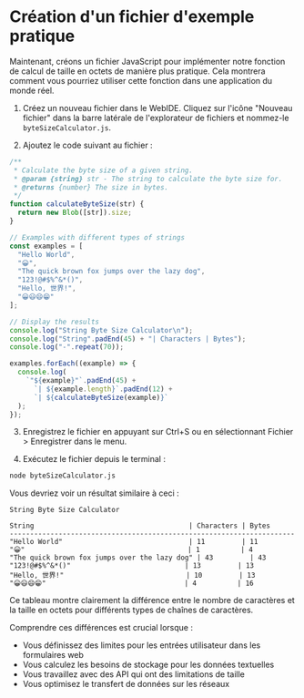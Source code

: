 # Création d'un fichier d'exemple pratique

Maintenant, créons un fichier JavaScript pour implémenter notre fonction de calcul de taille en octets de manière plus pratique. Cela montrera comment vous pourriez utiliser cette fonction dans une application du monde réel.

1. Créez un nouveau fichier dans le WebIDE. Cliquez sur l'icône "Nouveau fichier" dans la barre latérale de l'explorateur de fichiers et nommez-le `byteSizeCalculator.js`.

2. Ajoutez le code suivant au fichier :

```javascript
/**
 * Calculate the byte size of a given string.
 * @param {string} str - The string to calculate the byte size for.
 * @returns {number} The size in bytes.
 */
function calculateByteSize(str) {
  return new Blob([str]).size;
}

// Examples with different types of strings
const examples = [
  "Hello World",
  "😀",
  "The quick brown fox jumps over the lazy dog",
  "123!@#$%^&*()",
  "Hello, 世界!",
  "😀😃😄😁"
];

// Display the results
console.log("String Byte Size Calculator\n");
console.log("String".padEnd(45) + "| Characters | Bytes");
console.log("-".repeat(70));

examples.forEach((example) => {
  console.log(
    `"${example}"`.padEnd(45) +
      `| ${example.length}`.padEnd(12) +
      `| ${calculateByteSize(example)}`
  );
});
```

3. Enregistrez le fichier en appuyant sur Ctrl+S ou en sélectionnant Fichier > Enregistrer dans le menu.

4. Exécutez le fichier depuis le terminal :

```bash
node byteSizeCalculator.js
```

Vous devriez voir un résultat similaire à ceci :

```
String Byte Size Calculator

String                                      | Characters | Bytes
----------------------------------------------------------------------
"Hello World"                               | 11         | 11
"😀"                                        | 1          | 4
"The quick brown fox jumps over the lazy dog" | 43         | 43
"123!@#$%^&*()"                            | 13         | 13
"Hello, 世界!"                              | 10         | 13
"😀😃😄😁"                                  | 4          | 16
```

Ce tableau montre clairement la différence entre le nombre de caractères et la taille en octets pour différents types de chaînes de caractères.

Comprendre ces différences est crucial lorsque :

- Vous définissez des limites pour les entrées utilisateur dans les formulaires web
- Vous calculez les besoins de stockage pour les données textuelles
- Vous travaillez avec des API qui ont des limitations de taille
- Vous optimisez le transfert de données sur les réseaux
